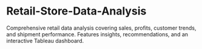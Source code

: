 # Retail-Store-Data-Analysis
Comprehensive retail data analysis covering sales, profits, customer trends, and shipment performance. Features insights, recommendations, and an interactive Tableau dashboard.
